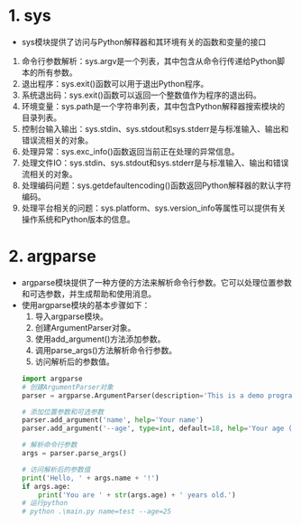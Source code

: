 # 1. sys
* sys模块提供了访问与Python解释器和其环境有关的函数和变量的接口
1. 命令行参数解析：sys.argv是一个列表，其中包含从命令行传递给Python脚本的所有参数。
2. 退出程序：sys.exit()函数可以用于退出Python程序。
3. 系统退出码：sys.exit()函数可以返回一个整数值作为程序的退出码。
4. 环境变量：sys.path是一个字符串列表，其中包含Python解释器搜索模块的目录列表。
5. 控制台输入输出：sys.stdin、sys.stdout和sys.stderr是与标准输入、输出和错误流相关的对象。
6. 处理异常：sys.exc_info()函数返回当前正在处理的异常信息。
7. 处理文件IO：sys.stdin、sys.stdout和sys.stderr是与标准输入、输出和错误流相关的对象。
8. 处理编码问题：sys.getdefaultencoding()函数返回Python解释器的默认字符编码。
9. 处理平台相关的问题：sys.platform、sys.version_info等属性可以提供有关操作系统和Python版本的信息。

# 2. argparse
* argparse模块提供了一种方便的方法来解析命令行参数。它可以处理位置参数和可选参数，并生成帮助和使用消息。
* 使用argparse模块的基本步骤如下：
  1. 导入argparse模块。
  2. 创建ArgumentParser对象。
  3. 使用add_argument()方法添加参数。
  4. 调用parse_args()方法解析命令行参数。
  5. 访问解析后的参数值。
  ```python
  import argparse
  # 创建ArgumentParser对象
  parser = argparse.ArgumentParser(description='This is a demo program')

  # 添加位置参数和可选参数
  parser.add_argument('name', help='Your name')
  parser.add_argument('--age', type=int, default=18, help='Your age (default: 18)')

  # 解析命令行参数
  args = parser.parse_args()

  # 访问解析后的参数值
  print('Hello, ' + args.name + '!')
  if args.age:
      print('You are ' + str(args.age) + ' years old.')
  # 运行python
  # python .\main.py name=test --age=25
  ```
